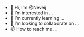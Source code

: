 - 👋 Hi, I’m @Neveij
- 👀 I’m interested in ...
- 🌱 I’m currently learning ...
- 💞️ I’m looking to collaborate on ...
- 📫 How to reach me ...

<!---
Neveij/Neveij is a ✨ special ✨ repository because its `README.md` (this file) appears on your GitHub profile.
You can click the Preview link to take a look at your changes.
--->
